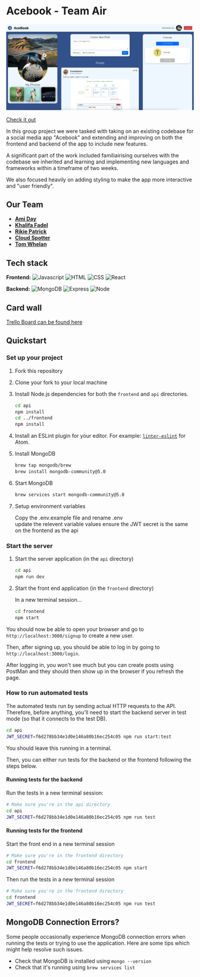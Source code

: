 # Acebook - Team Air

![Site Preview](./public/images/site-preview.jpeg)

[Check it out](https://acebook-team-air.netlify.app/)

In this group project we were tasked with taking on an existing codebase for a social media app "Acebook" and extending and improving on both the frontend and backend of the app to include new features.

A significant part of the work included familiairising ourselves with the codebase we inherited and learning and implementing new languages and frameworks within a timeframe of two weeks.

We also focused heavily on adding styling to make the app more interactive and "user friendly".

## Our Team

* **[Ami Day](https://github.com/ami-day)**
* **[Khalifa Fadel](https://github.com/kmf0208)**
* **[Rikie Patrick](https://github.com/1sAndZeros)**
* **[Cloud Spotter](https://github.com/cloud-spotter)**
* **[Tom Whelan](https://github.com/TWhela)**

## Tech stack

**Frontend:**
![Javascript](https://img.shields.io/badge/Javascript-yellow?logo=javascript)
![HTML](https://img.shields.io/badge/HTML-orange?logo=HTML)
![CSS](https://img.shields.io/badge/CSS-blue?logo=CSS)
![React](https://img.shields.io/badge/React-grey?logo=React)

**Backend:**
![MongoDB](https://img.shields.io/badge/MongoDB-green?logo=MongoDB) ![Express](https://img.shields.io/badge/Express-black?logo=Express) ![Node](https://img.shields.io/badge/Node-darkgreen?logo=Node)

## Card wall

[Trello Board can be found here](https://trello.com/b/BxeQZLmW/team-air-acebook-project)

## Quickstart

### Set up your project

1. Fork this repository
2. Clone your fork to your local machine
3. Install Node.js dependencies for both the `frontend` and `api` directories.

   ```bash
   cd api
   npm install
   cd ../frontend
   npm install
   ```

4. Install an ESLint plugin for your editor. For example: [`linter-eslint`](https://github.com/AtomLinter/linter-eslint) for Atom.

5. Install MongoDB

   ```bash
   brew tap mongodb/brew
   brew install mongodb-community@5.0
   ```

6. Start MongoDB

   ```bash
   brew services start mongodb-community@5.0
   ```

7. Setup environment variables

   Copy the .env.example file and rename .env  
   update the relevent variable values
   ensure the JWT secret is the same on the frontend as the api

### Start the server

1. Start the server application (in the `api` directory)

   ```bash
   cd api
   npm run dev
   ```

2. Start the front end application (in the `frontend` directory)

   In a new terminal session...

   ```bash
   cd frontend
   npm start
   ```

You should now be able to open your browser and go to `http://localhost:3000/signup` to create a new user.

Then, after signing up, you should be able to log in by going to `http://localhost:3000/login`.

After logging in, you won't see much but you can create posts using PostMan and they should then show up in the browser if you refresh the page.

### How to run automated tests

The automated tests run by sending actual HTTP requests to the API. Therefore, before anything, you'll need to start the backend server in test mode (so that it connects to the test DB).

```bash
cd api
JWT_SECRET=f6d278bb34e1d0e146a80b16ec254c05 npm run start:test
```

You should leave this running in a terminal.

Then, you can either run tests for the backend or the frontend following the steps below.

#### Running tests for the backend

Run the tests in a new terminal session:

   ```bash
   # Make sure you're in the api directory
   cd api
   JWT_SECRET=f6d278bb34e1d0e146a80b16ec254c05 npm run test
   ```

#### Running tests for the frontend

Start the front end in a new terminal session

   ```bash
   # Make sure you're in the frontend directory
   cd frontend
   JWT_SECRET=f6d278bb34e1d0e146a80b16ec254c05 npm start
   ```

Then run the tests in a new terminal session

   ```bash
   # Make sure you're in the frontend directory
   cd frontend
   JWT_SECRET=f6d278bb34e1d0e146a80b16ec254c05 npm run test
   ```

## MongoDB Connection Errors?

Some people occasionally experience MongoDB connection errors when running the tests or trying to use the application. Here are some tips which might help resolve such issues.

* Check that MongoDB is installed using `mongo --version`
* Check that it's running using `brew services list`